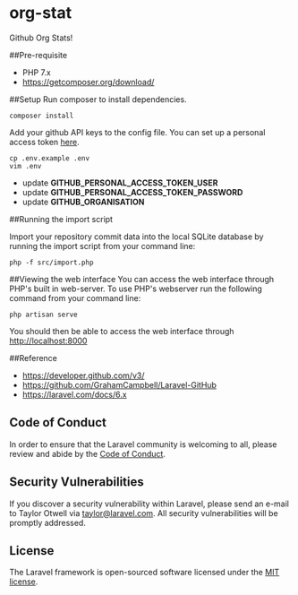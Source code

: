 # org-stat
Github Org Stats!

##Pre-requisite
- PHP 7.x
- https://getcomposer.org/download/


##Setup
Run composer to install dependencies.
```
composer install
```


Add your github API keys to the config file. You can set up a personal access token [here](https://github.com/settings/tokens).

```
cp .env.example .env
vim .env
```
- update **GITHUB_PERSONAL_ACCESS_TOKEN_USER** 
- update **GITHUB_PERSONAL_ACCESS_TOKEN_PASSWORD** 
- update **GITHUB_ORGANISATION**
 
##Running the import script

Import your repository commit data into the local SQLite database by running the import script from your command line:
```
php -f src/import.php
```

##Viewing the web interface
You can access the web interface through PHP's built in web-server. To use PHP's webserver run the following command from your command line:
```
php artisan serve
```

You should then be able to access the web interface through [http://localhost:8000](http://localhost:8000)

##Reference
- https://developer.github.com/v3/
- https://github.com/GrahamCampbell/Laravel-GitHub
- https://laravel.com/docs/6.x


## Code of Conduct

In order to ensure that the Laravel community is welcoming to all, please review and abide by the [Code of Conduct](https://laravel.com/docs/contributions#code-of-conduct).

## Security Vulnerabilities

If you discover a security vulnerability within Laravel, please send an e-mail to Taylor Otwell via [taylor@laravel.com](mailto:taylor@laravel.com). All security vulnerabilities will be promptly addressed.

## License

The Laravel framework is open-sourced software licensed under the [MIT license](https://opensource.org/licenses/MIT).
